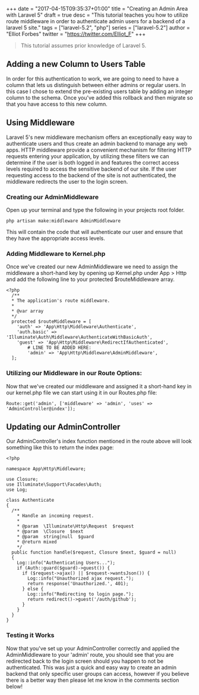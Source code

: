 +++
date = "2017-04-15T09:35:37+01:00"
title = "Creating an Admin Area with Laravel 5"
draft = true
desc = "This tutorial teaches you how to utilize route middleware in order to authenticate admin users for a backend of a laravel 5 site."
tags = ["laravel-5.2", "php"]
series = ["laravel-5.2"]
author = "Elliot Forbes"
twitter = "https://twitter.com/Elliot_F"
+++

> This tutorial assumes prior knowledge of Laravel 5. 

<h2>Adding a new Column to Users Table</h2>

<p>In order for this authentication to work, we are going to need to have a column that lets us distinguish between either admins or regular users. In this case I chose to extend the pre-existing users table by adding an integer column to the schema. Once you've added this rollback and then migrate so that you have access to this new column.</p>

<h2>Using Middleware</h2>

<p>Laravel 5's new middleware mechanism offers an exceptionally easy way to authenticate users and thus create an admin backend to manage any web apps. HTTP middleware provide a convenient mechanism for filtering HTTP requests entering your application, by utilizing these filters we can determine if the user is both logged in and features the correct access levels required to access the sensitive backend of our site. If the user requesting access to the backend of the site is not authenticated, the middleware redirects the user to the login screen. </p>

<h3>Creating our AdminMiddleware</h3>

<p>Open up your terminal and type the following in your projects root folder. </p>

~~~
php artisan make:middleware AdminMiddleware
~~~

<p>This will contain the code that will authenticate our user and ensure that they have the appropriate access levels.</p>

<h3>Adding Middleware to Kernel.php</h3>

<p>Once we've created our new AdminMiddleware we need to assign the middleware a short-hand key by opening up Kernel.php under App > Http and add the following line to your protected $routeMiddleware array.</p>

~~~
<?php
  /**
  * The application's route middleware.
  *
  * @var array
  */
  protected $routeMiddleware = [
    'auth' => 'App\Http\Middleware\Authenticate',
    'auth.basic' => 'Illuminate\Auth\Middleware\AuthenticateWithBasicAuth',
    'guest' => 'App\Http\Middleware\RedirectIfAuthenticated',
        # LINE TO BE ADDED HERE:
        'admin' => 'App\Http\Middleware\AdminMiddleware',
  ];
~~~

<h3>Utilizing our Middleware in our Route Options:</h3>

<p>Now that we've created our middleware and assigned it a short-hand key in our kernel.php file we can start using it in our Routes.php file:</p>

~~~
Route::get('admin', ['middleware' => 'admin', 'uses' => 'AdminController@index']);
~~~

<h2>Updating our AdminController</h2>

<p>Our AdminController's index function mentioned in the route above will look something like this to return the index page:</p>

~~~
<?php

namespace App\Http\Middleware;

use Closure;
use Illuminate\Support\Facades\Auth;
use Log;

class Authenticate
{
  /**
    * Handle an incoming request.
    *
    * @param  \Illuminate\Http\Request  $request
    * @param  \Closure  $next
    * @param  string|null  $guard
    * @return mixed
    */
  public function handle($request, Closure $next, $guard = null)
  {
    Log::info("Authenticating Users...");
    if (Auth::guard($guard)->guest()) {
      if ($request->ajax() || $request->wantsJson()) {
        Log::info("Unauthorized ajax request.");
        return response('Unauthorized.', 401);
      } else {
        Log::info("Redirecting to login page.");
        return redirect()->guest('/auth/github');
      }
    }
  }
}
~~~

<h3>Testing it Works</h3>

<p>Now that you've set up your AdminController correctly and applied the AdminMiddleware to your 'admin' route, you should see that you are redirected back to the login screen should you happen to not be authenticated. This was just a quick and easy way to create an admin backend that only specific user groups can access, however if you believe there is a better way then please let me know in the comments section below!</p>